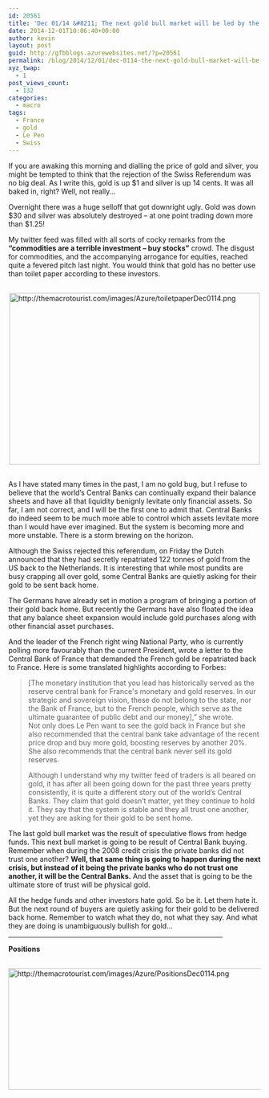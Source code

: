 ```yaml
---
id: 20561
title: 'Dec 01/14 &#8211; The next gold bull market will be led by the Central Banks'
date: 2014-12-01T10:06:40+00:00
author: kevin
layout: post
guid: http://gfbblogs.azurewebsites.net/?p=20561
permalink: /blog/2014/12/01/dec-0114-the-next-gold-bull-market-will-be-led-by-the-central-banks/
xyz_twap:
  - 1
post_views_count:
  - 132
categories:
  - macro
tags:
  - France
  - gold
  - Le Pen
  - Swiss
---
```

If you are awaking this morning and dialling the price of gold and silver, you might be tempted to think that the rejection of the Swiss Referendum was no big deal. As I write this, gold is up $1 and silver is up 14 cents. It was all baked in, right? Well, not really&#8230;

Overnight there was a huge selloff that got downright ugly. Gold was down $30 and silver was absolutely destroyed &#8211; at one point trading down more than $1.25!

My twitter feed was filled with all sorts of cocky remarks from the **&#8220;commodities are a terrible investment &#8211; buy stocks&#8221;** crowd. The disgust for commodities, and the accompanying arrogance for equities, reached quite a fevered pitch last night. You would think that gold has no better use than toilet paper according to these investors.


  <img src="http://themacrotourist.com/images/Azure/toiletpaperDec0114.png" style="margin:30px auto;display:block;" alt="http://themacrotourist.com/images/Azure/toiletpaperDec0114.png" width="500" height="342">

As I have stated many times in the past, I am no gold bug, but I refuse to believe that the world&#8217;s Central Banks can continually expand their balance sheets and have all that liquidity benignly levitate only financial assets. So far, I am not correct, and I will be the first one to admit that. Central Banks do indeed seem to be much more able to control which assets levitate more than I would have ever imagined. But the system is becoming more and more unstable. There is a storm brewing on the horizon.

Although the Swiss rejected this referendum, on Friday the Dutch announced that they had secretly repatriated 122 tonnes of gold from the US back to the Netherlands. It is interesting that while most pundits are busy crapping all over gold, some Central Banks are quietly asking for their gold to be sent back home. 

The Germans have already set in motion a program of bringing a portion of their gold back home. But recently the Germans have also floated the idea that any balance sheet expansion would include gold purchases along with other financial asset purchases. 

And the leader of the French right wing National Party, who is currently polling more favourably than the current President, wrote a letter to the Central Bank of France that demanded the French gold be repatriated back to France. Here is some translated highlights according to Forbes:

> [The monetary institution that you lead has historically served as the reserve central bank for France's monetary and gold reserves. In our strategic and sovereign vision, these do not belong to the state, nor the Bank of France, but to the French people, which serve as the ultimate guarantee of public debt and our money],” she wrote.  
> Not only does Le Pen want to see the gold back in France but she also recommended that the central bank take advantage of the recent price drop and buy more gold, boosting reserves by another 20%. She also recommends that the central bank never sell its gold reserves.</p> 
Although I understand why my twitter feed of traders is all beared on gold, it has after all been going down for the past three years pretty consistently, it is quite a different story out of the world&#8217;s Central Banks. They claim that gold doesn&#8217;t matter, yet they continue to hold it. They say that the system is stable and they all trust one another, yet they are asking for their gold to be sent home. 

The last gold bull market was the result of speculative flows from hedge funds. This next bull market is going to be result of Central Bank buying. Remember when during the 2008 credit crisis the private banks did not trust one another? **Well, that same thing is going to happen during the next crisis, but instead of it being the private banks who do not trust one another, it will be the Central Banks.** And the asset that is going to be the ultimate store of trust will be physical gold. 

All the hedge funds and other investors hate gold. So be it. Let them hate it. But the next round of buyers are quietly asking for their gold to be delivered back home. Remember to watch what they do, not what they say. And what they are doing is unambiguously bullish for gold&#8230;

<hr size="3" width="85%" />

**Positions**


  <img src="http://themacrotourist.com/images/Azure/PositionsDec0114.png" style="margin:30px auto;display:block;" alt="http://themacrotourist.com/images/Azure/PositionsDec0114.png" width="600" height="242"></p>